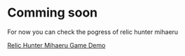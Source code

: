<h1>Comming soon</h1>
  <p>For now you can check the pogress of relic hunter mihaeru</p>
<a href="https://lazy-racoon.github.io/RelicHunterMiharuDemo/">Relic Hunter Mihaeru Game Demo</a>
